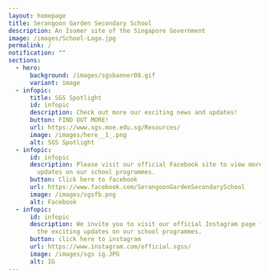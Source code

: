 ```yaml
---
layout: homepage
title: Serangoon Garden Secondary School
description: An Isomer site of the Singapore Government
image: /images/School-Logo.jpg
permalink: /
notification: ""
sections:
  - hero:
      background: /images/sgsbanner08.gif
      variant: image
  - infopic:
      title: SGS Spotlight
      id: infopic
      description: Check out more our exciting news and updates!
      button: FIND OUT MORE!
      url: https://www.sgs.moe.edu.sg/Resources/
      image: /images/here__1_.png
      alt: SGS Spotlight
  - infopic:
      id: infopic
      description: Please visit our official Facebook site to view more exciting
        updates on our school programmes.
      button: Click here to facebook
      url: https://www.facebook.com/SerangoonGardenSecondarySchool
      image: /images/sgsfb.png
      alt: Facebook
  - infopic:
      id: infopic
      description: We invite you to visit our official Instagram page for a glimpse of
        the exciting updates on our school programmes.
      button: click here to instagram
      url: https://www.instagram.com/official.sgss/
      image: /images/sgs ig.JPG
      alt: IG
---
```

